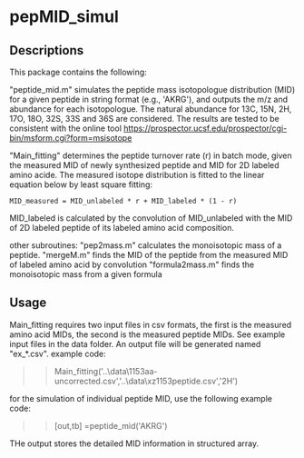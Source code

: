 # pepMID_simul

## Descriptions
This package contains the following:

"peptide_mid.m" simulates the peptide mass isotopologue distribution (MID) for a given peptide in string format (e.g., 'AKRG'), and outputs the m/z and abundance for each isotopologue. The natural abundance for 13C, 15N, 2H, 17O, 18O, 32S, 33S and 36S are considered. The results are tested to be consistent with the online tool https://prospector.ucsf.edu/prospector/cgi-bin/msform.cgi?form=msisotope 

"Main_fitting" determines the peptide turnover rate (r) in batch mode, given the measured MID of newly synthesized peptide and MID for 2D labeled amino acide. 
The measured isotope distribution is fitted to the linear equation below by least square fitting:

    MID_measured = MID_unlabeled * r + MID_labeled * (1 - r)
    
MID_labeled is calculated by the convolution of MID_unlabeled with the MID of 2D labeled peptide of its labeled amino acid composition.

other subroutines: 
"pep2mass.m" calculates the monoisotopic mass of a peptide.
"mergeM.m" finds the MID of the peptide from the measured MID of labeled amino acid by convolution
"formula2mass.m"  finds the monoisotopic mass from a given formula

## Usage
Main_fitting requires two input files in csv formats, the first is the measured amino acid MIDs, the second is the measured peptide MIDs.
See example input files in the data folder. An output file will be generated named "ex_*.csv". example code:
>> Main_fitting('..\data\1153aa-uncorrected.csv','..\data\xz1153peptide.csv','2H')

for the simulation of individual peptide MID, use the following example code: 
>> [out,tb] =peptide_mid('AKRG')

THe output stores the detailed MID information in structured array.




